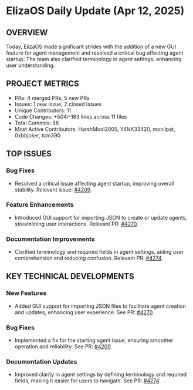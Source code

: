 # ElizaOS Daily Update (Apr 12, 2025)

## OVERVIEW 
Today, ElizaOS made significant strides with the addition of a new GUI feature for agent management and resolved a critical bug affecting agent startup. The team also clarified terminology in agent settings, enhancing user understanding.

## PROJECT METRICS
- PRs: 4 merged PRs, 5 new PRs
- Issues: 1 new issue, 2 closed issues
- Unique Contributors: 11
- Code Changes: +504/-163 lines across 11 files
- Total Commits: 36
- Most Active Contributors: HarshModi2005, Y4NK33420, monilpat, 0xbbjoker, tcm390

## TOP ISSUES
### Bug Fixes
- Resolved a critical issue affecting agent startup, improving overall stability. Relevant issue: [#4209](https://github.com/elizaos/eliza/issues/4209).

### Feature Enhancements
- Introduced GUI support for importing JSON to create or update agents, streamlining user interactions. Relevant PR: [#4270](https://github.com/elizaos/eliza/pull/4270).

### Documentation Improvements
- Clarified terminology and required fields in agent settings, aiding user comprehension and reducing confusion. Relevant PR: [#4274](https://github.com/elizaos/eliza/pull/4274).

## KEY TECHNICAL DEVELOPMENTS
### New Features
- Added GUI support for importing JSON files to facilitate agent creation and updates, enhancing user experience. See PR: [#4270](https://github.com/elizaos/eliza/pull/4270).

### Bug Fixes
- Implemented a fix for the starting agent issue, ensuring smoother operation and reliability. See PR: [#4209](https://github.com/elizaos/eliza/pull/4209).

### Documentation Updates
- Improved clarity in agent settings by defining terminology and required fields, making it easier for users to navigate. See PR: [#4274](https://github.com/elizaos/eliza/pull/4274).